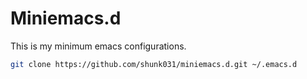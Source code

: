 # Miniemacs.d

This is my minimum emacs configurations.

```sh
git clone https://github.com/shunk031/miniemacs.d.git ~/.emacs.d
```
